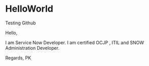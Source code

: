 # HelloWorld
Testing Github

Hello,

I am Service Now Developer. 
I am certified OCJP , ITIL and SNOW Administration Developer.


Regards,
PK
